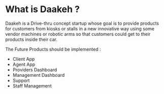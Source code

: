 # What is Daakeh ?
Daakeh is a Drive-thru concept startup whose goal is to provide products for customers from kiosks or stalls in a new innovative way using some vendor machines or robotic arms so that customers could get to their products inside their car.

The Future Products should be implemented  : 
* Client App
* Agent App
* Providers Dashboard
* Management Dashboard
* Support
* Staff Management
